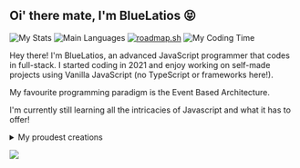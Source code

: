 ## Oi' there mate, I'm BlueLatios 😝

![My Stats](https://github-readme-stats.vercel.app/api?username=ltbluelatios&show_icons=true&theme=dark)
![Main Languages](https://github-readme-stats.vercel.app/api/top-langs/?username=ltbluelatios&theme=tokyonight)
[![roadmap.sh](https://roadmap.sh/card/tall/66ab06dc19ba71f57be1abca?variant=dark)](https://roadmap.sh)
![My Coding Time](https://wakatime.com/share/@b2e3da14-9cef-472b-bc70-ebdb833626c4/fd885a2e-abf0-4d1a-9639-478e34135817.svg)

Hey there! I'm BlueLatios, an advanced JavaScript programmer that codes in full-stack. I started coding in 2021 and enjoy working on self-made projects using Vanilla JavaScript (no TypeScript or frameworks here!).

My favourite programming paradigm is the Event Based Architecture.

I'm currently still learning all the intricacies of Javascript and what it has to offer!

<details>

<summary>My proudest creations</summary>

- **Sora:** A library of functional modules for my own personal use. Developing it helped my coding abilities to comply with best practices and professional standards.

</details>

<a href="https://secretgarden.cc" target="_blank"><img src="https://img.shields.io/badge/Personal%20Site-secretgarden.cc-lightblue"></a>
